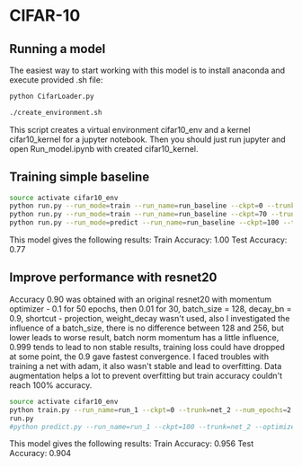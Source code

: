 # CIFAR-10

## Running a model
The easiest way to start working with this model is to install anaconda and execute provided .sh file:
```bash
python CifarLoader.py

./create_environment.sh
```

This script creates a virtual environment cifar10_env and a kernel cifar10_kernel for a jupyter notebook.
Then you should just run jupyter and open  Run_model.ipynb with created cifar10_kernel.

## Training simple baseline
```bash
source activate cifar10_env
python run.py --run_mode=train --run_name=run_baseline --ckpt=0 --trunk=net_2 --num_epochs=70 --optimizer=momentum --learning_rate=1e-3 --weight_decay=0.004 --tf_random_seed=1
python run.py --run_mode=train --run_name=run_baseline --ckpt=70 --trunk=net_2 --num_epochs=30 --optimizer=momentum --learning_rate=1e-4 --weight_decay=0.004 --tf_random_seed=1
python run.py --run_mode=predict --run_name=run_baseline --ckpt=100 --trunk=net_2 --optimizer=momentum --predict_train=True
```
This model gives the following results:
Train Accuracy: 1.00
Test Accuracy:  0.77

## Improve performance with resnet20
Accuracy 0.90 was obtained with an original resnet20 with momentum optimizer - 0.1 for 50 epochs, then 0.01 for 30, 
batch_size = 128, decay_bn = 0.9, shortcut - projection, weight_decay wasn't used, also I investigated the influence of
a batch_size, there is no difference between 128 and 256, but lower leads to worse result, batch norm momentum has a little 
influence, 0.999 tends to lead to non stable results, training loss could have dropped at some point, the 0.9 gave fastest
convergence. I faced troubles with training a net with adam, it also wasn't stable and lead to overfitting. Data augmentation
helps a lot to prevent overfitting but train accuracy couldn't reach 100% accuracy.
```bash
source activate cifar10_env
python train.py --run_name=run_1 --ckpt=0 --trunk=net_2 --num_epochs=2 --optimizer=momentum --learning_rate=1e-3 --weight_decay=0.004 --keep_prob=0.75 --tf_random_seed=1 --np_random_seed=1
run.py
#python predict.py --run_name=run_1 --ckpt=100 --trunk=net_2 --optimizer=momentum --predict_train=True
```
This model gives the following results:
Train Accuracy: 0.956
Test Accuracy:  0.904